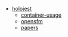 * [holojest](holojest/README.md) 
	* [container-usage](holojest/g3docs/container-usage.md) 
	* [opensfm](holojest/g3docs/opensfm.md) 
	* [papers](holojest/g3docs/papers.md) 
